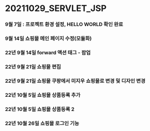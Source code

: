# 20211029_SERVLET_JSP
### 9월 7일 : 프로젝트 환경 설정,  HELLO WORLD 확인 완료

### 9월 14일 쇼핑몰 메인 페이지 수정(모듈화)

### 22년 9월 14일 forward 액션 태그 - 팝업

### 22년 9월 21일 쇼핑몰 편집

### 22년 9월 21일 쇼핑몰 쿠팡에서 미지우 쇼핑몰로 변경 및 디자인 변경

### 22년 10월 5일 쇼핑몰 상품등록 추가

### 22년 10월 5일 쇼핑몰 상품등록 2

### 22년 10월 26일 쇼핑몰 로그인 기능 
